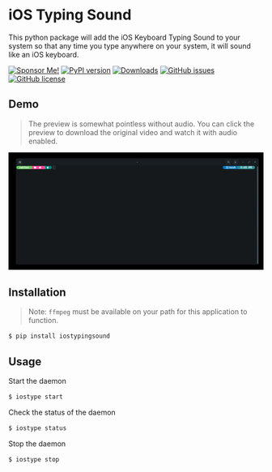 # iOS Typing Sound

This python package will add the iOS Keyboard Typing Sound to your system so that
any time you type anywhere on your system, it will sound like an iOS keyboard.

[![Sponsor Me!](https://img.shields.io/badge/%F0%9F%92%B8-Sponsor%20Me!-blue)](https://github.com/sponsors/nathan-fiscaletti)
[![PyPI version](https://badge.fury.io/py/ipstack.svg)](https://badge.fury.io/py/iostypingsound)
[![Downloads](https://pepy.tech/badge/iostypingsound)](https://pepy.tech/project/iostypingsound)
[![GitHub issues](https://img.shields.io/github/issues/nathan-fiscaletti/iostypingsound.svg)](https://github.com/nathan-fiscaletti/iostypingsound/issues)
[![GitHub license](https://img.shields.io/github/license/nathan-fiscaletti/iostypingsound.svg)](https://github.com/nathan-fiscaletti/iostypingsound/blob/master/LICENSE)

## Demo

> The preview is somewhat pointless without audio. You can click the preview to download the original video and watch it with audio enabled.

[![Preview Thumbnail](./preview.gif)](./preview.mov?raw=true)

## Installation

> Note: `ffmpeg` must be available on your path for this application to function.

```sh
$ pip install iostypingsound
```

## Usage

Start the daemon

```sh
$ iostype start
```

Check the status of the daemon

```sh
$ iostype status
```

Stop the daemon

```sh
$ iostype stop
```
